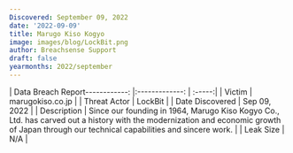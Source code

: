 ```yaml
---
Discovered: September 09, 2022
date: '2022-09-09'
title: Marugo Kiso Kogyo
image: images/blog/LockBit.png
author: Breachsense Support
draft: false
yearmonths: 2022/september
---
```


| Data Breach Report------------:     |:-------------:    | :-----:|
| Victim      | marugokiso.co.jp      | 
| Threat Actor      | LockBit      | 
| Date Discovered      | Sep 09, 2022      | 
| Description      | Since our founding in 1964, Marugo Kiso Kogyo Co., Ltd. has carved out a history with the modernization and economic growth of Japan through our technical capabilities and sincere work.      | 
| Leak Size      | N/A      | 

